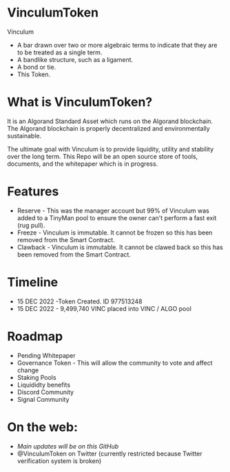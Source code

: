 # VinculumToken 

Vinculum
- A bar drawn over two or more algebraic terms to indicate that they are to be treated as a single term.
- A bandlike structure, such as a ligament.
- A bond or tie.
- This Token.

# What is VinculumToken?
It is an Algorand Standard Asset which runs on the Algorand blockchain. The Algorand blockchain is properly decentralized and environmentally sustainable.

The ultimate goal with Vinculum is to provide liquidity, utility and stability over the long term. This Repo will be an open source store of tools, documents, and the whitepaper which is in progress.

# Features
- Reserve - This was the manager account but 99% of Vinculum was added to a TinyMan pool to ensure the owner can't perform a fast exit (rug pull).
- Freeze - Vinculum is immutable. It cannot be frozen so this has been removed from the Smart Contract.
- Clawback - Vinculum is immutable. It cannot be clawed back so this has been removed from the Smart Contract.

# Timeline
- 15 DEC 2022 -Token Created. ID 977513248
- 15 DEC 2022 - 9,499,740 VINC placed into VINC / ALGO pool

# Roadmap
- Pending Whitepaper
- Governance Token - This will allow the community to vote and affect change
- Staking Pools
- Liquididty benefits
- Discord Community
- Signal Community 

# On the web:
- *Main updates will be on this GitHub*
- @VinculumToken on Twitter (currently restricted because Twitter verification system is broken)

